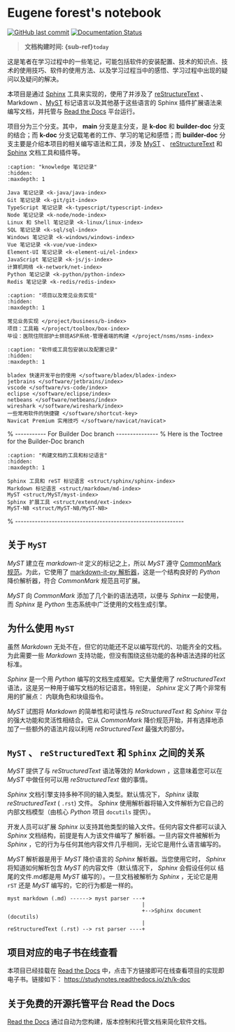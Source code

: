 # Eugene forest's notebook

[![GitHub last commit][github-badge]][github-link]
[![Documentation Status][rtd-badge]][rtd-link]

> **文档构建时间: {sub-ref}`today`**

这是笔者在学习过程中的一些笔记，可能包括软件的安装配置、技术的知识点、技术的使用技巧、软件的使用方法、以及学习过程当中的感悟、学习过程中出现的疑问以及疑问的解决。

本项目是通过 [Sphinx](https://www.sphinx-doc.org/zh_CN/master/index.html) 工具来实现的，使用了并涉及了 [reStructureText](https://www.sphinx-doc.org/zh_CN/master/usage/restructuredtext/index.html) 、 Markdown 、[MyST](https://myst-parser.readthedocs.io/en/latest/index.html) 标记语言以及其他基于这些语言的 Sphinx 插件扩展语法来编写文档，并托管与 [Read the Docs](https://readthedocs.org/) 平台运行。

项目分为三个分支。其中， **main** 分支是主分支，是 **k-doc** 和 **builder-doc** 分支的结合；而 **k-doc** 分支记载笔者的工作、学习的笔记和感悟；而 **builder-doc** 分支主要是介绍本项目的相关编写语法和工具，涉及 [MyST](https://myst-parser.readthedocs.io/en/latest/index.html) 、 [reStructureText](https://www.sphinx-doc.org/zh_CN/master/usage/restructuredtext/index.html) 和 [Sphinx](https://www.sphinx-doc.org/zh_CN/master/index.html) 文档工具和插件等。

```{toctree}
:caption: "knowledge 笔记记录"
:hidden:
:maxdepth: 1

Java 笔记记录 <k-java/java-index>
Git 笔记记录 <k-git/git-index>
TypeScript 笔记记录 <k-typescript/typescript-index>
Node 笔记记录 <k-node/node-index>
Linux 和 Shell 笔记记录 <k-linux/linux-index>
SQL 笔记记录 <k-sql/sql-index>
Windows 笔记记录 <k-windows/windows-index>
Vue 笔记记录 <k-vue/vue-index>
Element-UI 笔记记录 <k-element-ui/el-index>
JavaScript 笔记记录 <k-js/js-index>
计算机网络 <k-network/net-index>
Python 笔记记录 <k-python/python-index>
Redis 笔记记录 <k-redis/redis-index>
```

<!-- For Project -->

```{toctree}
:caption: "项目以及常见业务实现"
:hidden:
:maxdepth: 1

常见业务实现 </project/business/b-index>
项目：工具箱 </project/toolbox/box-index>
毕设：医院住院部护士排班ASP系统-管理者端的构建 </project/nsms/nsms-index>
```

<!-- For Software -->

```{toctree}
:caption: "软件或工具包安装以及配置记录"
:hidden:
:maxdepth: 1

bladex 快速开发平台的使用 </software/bladex/bladex-index>
jetbrains </software/jetbrains/index>
vscode </software/vs-code/index>
eclipse </software/eclipse/index>
netbeans </software/netbeans/index>
wireshark </software/wireshark/index>
一些常用软件的快捷键 </software/shortcut-key>
Navicat Premium 实用技巧 </software/navicat/navicat>
```

% ----------- For Builder Doc branch ---------------
% Here is the Toctree for the Builder-Doc branch  

```{toctree}
:caption: "构建文档的工具和标记语言"
:hidden:
:maxdepth: 1

Sphinx 工具和 reST 标记语言 <struct/sphinx/sphinx-index>
Markdown 标记语言 <struct/markdown/md-index>
MyST <struct/MyST/myst-index>
Sphinx 扩展工具 <struct/extend/ext-index>
MyST-NB <struct/MyST-NB/MyST-NB>
```

% ------------------------------------------------------------

## 关于 `MyST`

*MyST* 建立在 *markdown-it* 定义的标记之上，所以 *MyST* 遵守 [CommonMark 规范](https://spec.commonmark.org/)。为此，它使用了 [markdown-it-py 解析器](https://github.com/executablebooks/markdown-it-py)，这是一个结构良好的 *Python* 降价解析器，符合 *CommonMark* 规范且可扩展。

*MyST* 向 *CommonMark* 添加了几个新的语法选项，以便与 *Sphinx* 一起使用，而 *Sphinx* 是 *Python* 生态系统中广泛使用的文档生成引擎。

## 为什么使用 `MyST`

虽然 *Markdown* 无处不在，但它的功能还不足以编写现代的、功能齐全的文档。为此需要一些 *Markdown* 支持功能，但没有围绕这些功能的各种语法选择的社区标准。

*Sphinx* 是一个用 *Python* 编写的文档生成框架。它大量使用了 *reStructuredText* 语法，这是另一种用于编写文档的标记语言。特别是， *Sphinx* 定义了两个非常有用的扩展点： 内联角色和块级指令。

*MyST* 试图将 *Markdown* 的简单性和可读性与 *reStructuredText* 和 *Sphinx* 平台的强大功能和灵活性相结合。它从 *CommonMark* 降价规范开始，并有选择地添加了一些额外的语法片段以利用 *reStructuredText* 最强大的部分。

## `MyST` 、 `reStructuredText` 和 `Sphinx` 之间的关系

*MyST* 提供了与 *reStructuredText* 语法等效的 *Markdown* ，这意味着您可以在 *MyST* 中做任何可以用 *reStructuredText* 做的事情。

*Sphinx* 文档引擎支持多种不同的输入类型。默认情况下， *Sphinx* 读取 *reStructuredText* ( `.rst`) 文件。 *Sphinx* 使用解析器将输入文件解析为它自己的内部文档模型（由核心 *Python* 项目 `docutils` 提供）。

开发人员可以扩展 *Sphinx* 以支持其他类型的输入文件。任何内容文件都可以读入 *Sphinx* 文档结构，前提是有人为该文件编写了 解析器。一旦内容文件被解析为 *Sphinx* ，它的行为与任何其他内容文件几乎相同，无论它是用什么语言编写的。

*MyST* 解析器是用于 *MyST* 降价语言的 *Sphinx* 解析器。当您使用它时， *Sphinx* 将知道如何解析包含 *MyST* 的内容文件（默认情况下， *Sphinx* 会假设任何以 结尾的文件.md都是用 *MyST* 编写的）。一旦文档被解析为 *Sphinx* ，无论它是用 `rST` 还是 *MyST* 编写的，它的行为都是一样的。

```
myst markdown (.md) ------> myst parser ---+
                                           |
                                           +-->Sphinx document (docutils)
                                           |
reStructuredText (.rst) --> rst parser ----+
```

## 项目对应的电子书在线查看

本项目已经挂载在 [Read the Docs](https://readthedocs.org/) 中，点击下方链接即可在线查看项目的实现即电子书。链接如下： https://studynotes.readthedocs.io/zh/k-doc


## 关于免费的开源托管平台 Read the Docs

[Read the Docs](https://readthedocs.org/) 通过自动为您构建，版本控制和托管文档来简化软件文档。 



<!-- For endnote -->

[github-badge]: https://img.shields.io/github/last-commit/Eugene-Forest/NoteBook
[github-link]: https://img.shields.io/github/last-commit/Eugene-Forest/NoteBook
[rtd-badge]: https://readthedocs.org/projects/studynotes/badge/?version=main
[rtd-link]: https://studynotes.readthedocs.io/zh/main/?badge=main
